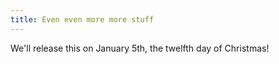 ```yaml
---
title: Even even more more stuff
---
```


We'll release this on January 5th, the twelfth day of Christmas!
